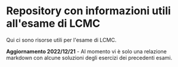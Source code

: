 # Repository con informazioni utili all'esame di LCMC

Qui ci sono risorse utili per l'esame di LCMC.

**Aggiornamento 2022/12/21** - Al momento vi è solo una relazione markdown con alcune soluzioni degli esercizi dei precedenti esami.